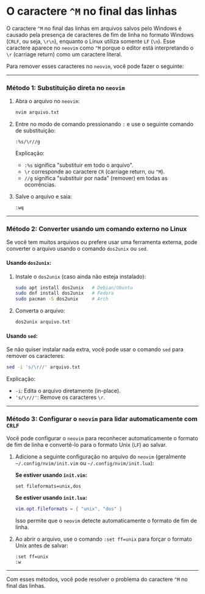 # O caractere `^M` no final das linhas

O caractere `^M` no final das linhas em arquivos salvos pelo Windows é causado pela presença de caracteres de fim de linha no formato Windows (`CRLF`, ou seja, `\r\n`), enquanto o Linux utiliza somente `LF` (`\n`). Esse caractere aparece no `neovim` como `^M` porque o editor está interpretando o `\r` (carriage return) como um caractere literal.

Para remover esses caracteres no `neovim`, você pode fazer o seguinte:

---

### Método 1: Substituição direta no `neovim`
1. Abra o arquivo no `neovim`:
   ```bash
   nvim arquivo.txt
   ```

2. Entre no modo de comando pressionando `:` e use o seguinte comando de substituição:
   ```vim
   :%s/\r//g
   ```
   Explicação:
   - `:%s` significa "substituir em todo o arquivo".
   - `\r` corresponde ao caractere `CR` (carriage return, ou `^M`).
   - `//g` significa "substituir por nada" (remover) em todas as ocorrências.

3. Salve o arquivo e saia:
   ```vim
   :wq
   ```

---

### Método 2: Converter usando um comando externo no Linux
Se você tem muitos arquivos ou prefere usar uma ferramenta externa, pode converter o arquivo usando o comando `dos2unix` ou `sed`.

#### Usando `dos2unix`:
1. Instale o `dos2unix` (caso ainda não esteja instalado):
   ```bash
   sudo apt install dos2unix   # Debian/Ubuntu
   sudo dnf install dos2unix   # Fedora
   sudo pacman -S dos2unix     # Arch
   ```

2. Converta o arquivo:
   ```bash
   dos2unix arquivo.txt
   ```

#### Usando `sed`:
Se não quiser instalar nada extra, você pode usar o comando `sed` para remover os caracteres:
```bash
sed -i 's/\r//' arquivo.txt
```

Explicação:
- `-i`: Edita o arquivo diretamente (in-place).
- `'s/\r//'`: Remove os caracteres `\r`.

---

### Método 3: Configurar o `neovim` para lidar automaticamente com `CRLF`
Você pode configurar o `neovim` para reconhecer automaticamente o formato de fim de linha e convertê-lo para o formato Unix (`LF`) ao salvar.

1. Adicione a seguinte configuração no arquivo do `neovim` (geralmente `~/.config/nvim/init.vim` ou `~/.config/nvim/init.lua`):

   **Se estiver usando `init.vim`:**
   ```vim
   set fileformats=unix,dos
   ```

   **Se estiver usando `init.lua`:**
   ```lua
   vim.opt.fileformats = { "unix", "dos" }
   ```

   Isso permite que o `neovim` detecte automaticamente o formato de fim de linha.

2. Ao abrir o arquivo, use o comando `:set ff=unix` para forçar o formato Unix antes de salvar:
   ```vim
   :set ff=unix
   :w
   ```

---

Com esses métodos, você pode resolver o problema do caractere `^M` no final das linhas.